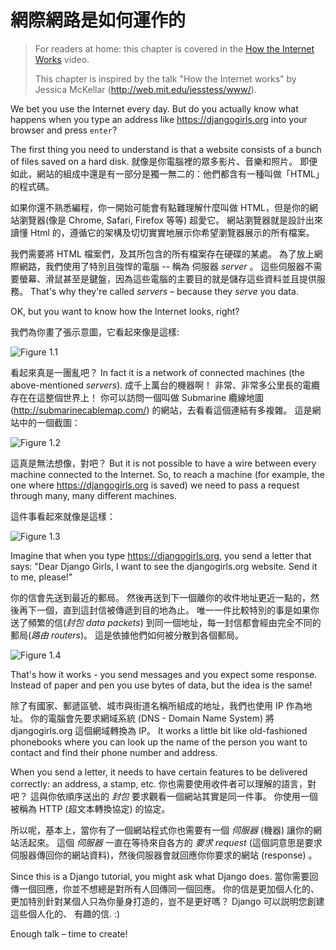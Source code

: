 # 網際網路是如何運作的

> For readers at home: this chapter is covered in the [How the Internet Works](https://www.youtube.com/watch?v=oM9yAA09wdc) video.
> 
> This chapter is inspired by the talk "How the Internet works" by Jessica McKellar (http://web.mit.edu/jesstess/www/).

We bet you use the Internet every day. But do you actually know what happens when you type an address like https://djangogirls.org into your browser and press `enter`?

The first thing you need to understand is that a website consists of a bunch of files saved on a hard disk. 就像是你電腦裡的眾多影片、音樂和照片。 即便如此，網站的組成中還是有一部分是獨一無二的：他們都含有一種叫做「HTML」的程式碼。

如果你還不熟悉編程，你一開始可能會有點難理解什麼叫做 HTML，但是你的網站瀏覽器(像是 Chrome, Safari, Firefox 等等) 超愛它。 網站瀏覽器就是設計出來讀懂 Html 的，遵循它的架構及切切實實地展示你希望瀏覽器展示的所有檔案。

我們需要將 HTML 檔案們，及其所包含的所有檔案存在硬碟的某處。 為了放上網際網路，我們使用了特別且強悍的電腦 -- 稱為 伺服器 *server* 。 這些伺服器不需要螢幕、滑鼠甚至是鍵盤，因為這些電腦的主要目的就是儲存這些資料並且提供服務。 That's why they're called *servers* – because they *serve* you data.

OK, but you want to know how the Internet looks, right?

我們為你畫了張示意圖，它看起來像是這樣:

![Figure 1.1](images/internet_1.png)

看起來真是一團亂吧？ In fact it is a network of connected machines (the above-mentioned *servers*). 成千上萬台的機器啊！ 非常、非常多公里長的電纜存在在這整個世界上！ 你可以訪問一個叫做 Submarine 纜線地圖 (http://submarinecablemap.com/) 的網站，去看看這個連結有多複雜。 這是網站中的一個截圖：

![Figure 1.2](images/internet_3.png)

這真是無法想像，對吧？ But it is not possible to have a wire between every machine connected to the Internet. So, to reach a machine (for example, the one where https://djangogirls.org is saved) we need to pass a request through many, many different machines.

這件事看起來就像是這樣：

![Figure 1.3](images/internet_2.png)

Imagine that when you type https://djangogirls.org, you send a letter that says: "Dear Django Girls, I want to see the djangogirls.org website. Send it to me, please!"

你的信會先送到最近的郵局。 然後再送到下一個離你的收件地址更近一點的，然後再下一個，直到這封信被傳遞到目的地為止。 唯一一件比較特別的事是如果你送了頻繁的信(*封包 data packets*) 到同一個地址，每一封信都會經由完全不同的郵局(*路由 routers*)。 這是依據他們如何被分散到各個郵局。

![Figure 1.4](images/internet_4.png)

That's how it works - you send messages and you expect some response. Instead of paper and pen you use bytes of data, but the idea is the same!

除了有國家、郵遞區號、城市與街道名稱所組成的地址，我們也使用 IP 作為地址。 你的電腦會先要求網域系統 (DNS - Domain Name System) 將 djangogirls.org 這個網域轉換為 IP。 It works a little bit like old-fashioned phonebooks where you can look up the name of the person you want to contact and find their phone number and address.

When you send a letter, it needs to have certain features to be delivered correctly: an address, a stamp, etc. 你也需要使用收件者可以理解的語言，對吧？ 這與你依順序送出的 *封包* 要求觀看一個網站其實是同一件事。 你使用一個被稱為 HTTP (超文本轉換協定) 的協定。

所以呢，基本上，當你有了一個網站程式你也需要有一個 *伺服器* (機器) 讓你的網站活起來。 這個 *伺服器* 一直在等待來自各方的 *要求 request* (這個詞意思是要求伺服器傳回你的網站資料)，然後伺服器會就回應你你要求的網站 (response) 。

Since this is a Django tutorial, you might ask what Django does. 當你需要回傳一個回應，你並不想總是對所有人回傳同一個回應。 你的信是更加個人化的、更加特別針對某個人只為你量身打造的，豈不是更好嗎？ Django 可以説明您創建這些個人化的、 有趣的信. :)

Enough talk – time to create!